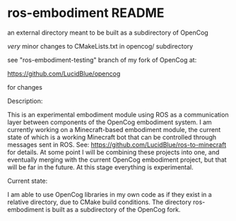 # ros-embodiment README

an external directory meant to be built as a subdirectory of OpenCog

*very* minor changes to CMakeLists.txt in opencog/ subdirectory


see "ros-embodiment-testing" branch of my fork of OpenCog at:

  https://github.com/LucidBlue/opencog

for changes



Description:

This is an experimental embodiment module using ROS as a communication layer between components of the OpenCog embodiment system. I am currently working on a Minecraft-based embodiment module, the current state of which is a working Minecraft bot that can be controlled through messages sent in ROS. See: https://github.com/LucidBlue/ros-to-minecraft for details. At some point I will be combining these projects into one, and eventually merging with the current OpenCog embodiment project, but that will be far in the future. At this stage everything is experimental.

Current state:

I am able to use OpenCog libraries in my own code as if they exist in a relative directory, due to CMake build conditions. The directory ros-embodiment is built as a subdirectory of the OpenCog fork.
